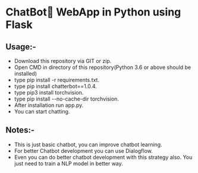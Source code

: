 # ChatBot💬 WebApp in Python using Flask



## Usage:-

- Download this repository via GIT or zip.
- Open CMD in directory of this repository(Python 3.6 or above should be installed)
- type pip install -r requirements.txt.
- type pip install chatterbot==1.0.4.
- type pip3 install torchvision.
- type pip install --no-cache-dir torchvision.
- After installation run app.py.
- You can start chatting.


## Notes:-

- This is just basic chatbot, you can improve chatbot learning.
- For better Chatbot development you can use Dialogflow.
- Even you can do better chatbot development with this strategy also. You just need to train a NLP model in better way.
